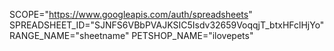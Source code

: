 SCOPE="https://www.googleapis.com/auth/spreadsheets"
SPREADSHEET_ID="SJNFS6VBbPVAJKSIC5Isdv32659VoqqjT_btxHFclHjYo"
RANGE_NAME="sheetname"
PETSHOP_NAME="ilovepets"